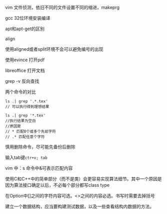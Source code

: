 vim 文件侦测，依旧不同的文件设置不同的缩进，makeprg

gcc 32位环境安装编译

apt和apt-get的区别

align

使用aligned或者split环境不会可以避免编号的出现

使用evince 打开pdf

libreoffice 打开文档

grep -v 反向查找

两个命令的对比

```
ls .| grep '.*.tex'
// 可以执行得到理想结果

ls .| grep '*.tex'
//执行结果为空白
//原因是
// * 匹配0个或多个先前字符
// .* 匹配任意个字符
```





慎用删除命令，尽可能先备份后删除

输入tab键`ctr+v; tab`

vim 中：s 命令中&可表示匹配内容

使用C和C++中的简单部分（而不是类）会更容易实现算法细节。其中一个原因是因为算法接口确定以后，不必每个部分都写class type

在Option中[]之间的字符内容可选。<>之间的内容必选。书写时需要去掉括号  

建立一个数据结构，应当要构建测试数据，以及一些查看结构内数据的方法。



